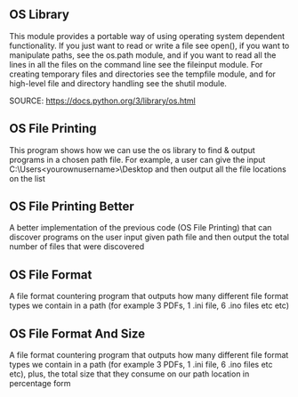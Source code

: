 OS Library
-------------------------

This module provides a portable way of using operating system dependent functionality. If you just want to read or write a file see open(), if you want to manipulate paths, see the os.path module, and if you want to read all the lines in all the files on the command line see the fileinput module. For creating temporary files and directories see the tempfile module, and for high-level file and directory handling see the shutil module.

SOURCE: https://docs.python.org/3/library/os.html


OS File Printing
----

This program shows how we can use the os library to find & output programs in a chosen path file. For example, a user can give the input C:\Users\<yourownusername>\Desktop and then output all the file locations on the list


OS File Printing Better
-----

A better implementation of the previous code (OS File Printing) that can discover programs on the user input given path file and then output the total number of files that were discovered


OS File Format
-----

A file format countering program that outputs how many different file format types we contain in a path (for example 3 PDFs, 1 .ini file, 6 .ino files etc etc)


OS File Format And Size
-----


A file format countering program that outputs how many different file format types we contain in a path (for example 3 PDFs, 1 .ini file, 6 .ino files etc etc), plus, the total size that they consume on our path location in percentage form
